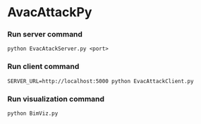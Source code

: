 # AvacAttackPy

### Run server command
`python EvacAtackServer.py <port>`

### Run client command
`SERVER_URL=http://localhost:5000 python EvacAttackClient.py`

### Run visualization command
`python BimViz.py`